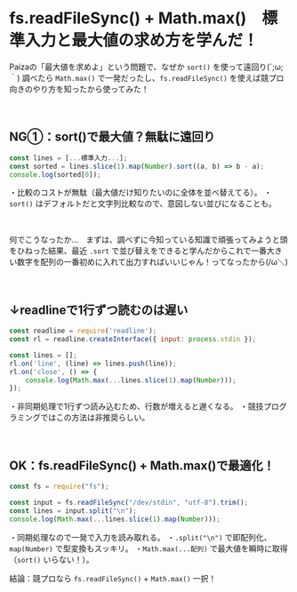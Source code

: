 # fs.readFileSync() + Math.max()　標準入力と最大値の求め方を学んだ！



Paizaの「最大値を求めよ」という問題で、なぜか `sort()` を使って遠回り(´;ω;｀) 
調べたら `Math.max()` で一発だったし、`fs.readFileSync()` を使えば競プロ向きのやり方を知ったから使ってみた！

<br>

## NG①：sort()で最大値？無駄に遠回り
```js
const lines = [...標準入力...];  
const sorted = lines.slice(1).map(Number).sort((a, b) => b - a);  
console.log(sorted[0]);  
```
・比較のコストが無駄（最大値だけ知りたいのに全体を並べ替えてる）。
・`sort()` はデフォルトだと文字列比較なので、意図しない並びになることも。

<Br>

何でこうなったか…　まずは、調べずに今知っている知識で頑張ってみようと頭をひねった結果、最近 `.sort` で並び替えをできると学んだからこれで一番大きい数字を配列の一番初めに入れて出力すればいいじゃん！ってなったから(/ω＼)

<br>

## ↓readlineで1行ずつ読むのは遅い
```js
const readline = require('readline');
const rl = readline.createInterface({ input: process.stdin });

const lines = [];
rl.on('line', (line) => lines.push(line));
rl.on('close', () => {
    console.log(Math.max(...lines.slice(1).map(Number)));
});
```
・非同期処理で1行ずつ読み込むため、行数が増えると遅くなる。
・競技プログラミングではこの方法は非推奨らしい。

<br>

## OK：fs.readFileSync() + Math.max()で最適化！
```js
const fs = require("fs");

const input = fs.readFileSync("/dev/stdin", "utf-8").trim();
const lines = input.split("\n");
console.log(Math.max(...lines.slice(1).map(Number)));
```
・同期処理なので一発で入力を読み取れる。
・`.split("\n")`  で即配列化、 `map(Number)`  で型変換もスッキリ。
・`Math.max(...配列)`  で最大値を瞬時に取得（`sort()` いらない！）。

結論：競プロなら `fs.readFileSync()`  +  `Math.max()` 一択！
